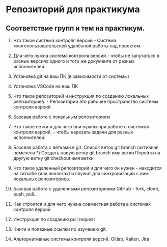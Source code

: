 # Репозиторий для практикума
## Соответствие групп и тем на практикум.

1. Что такое система контроля версий - Система многопользовательской удалённой работы над проектом.
2. Для чего нужна система контроля версий - чтобы не запутаться в разных версиях одного и того же документа от разных исполнителей.
3. Установка git на ваш ПК (в зависимости от системы)
4. Установка VSCode на ваш ПК
5. Что такое репозиторий и инструкция по созданию локальных репозиториев. - Репозиторий это рабочее пространство системы контроля версий. 
6. Базовая работа с локальным репозиторием
7. Что такое ветки и для чего они нужны при работе с системой контроля версий. - чтобы нарезать задачи для разных исполнителей.
8. Базовая работа с ветками в git.
Список веток
	git branch (активная помечена *)
Создать новую ветку
	git branch имя ветки 
Перейти на другую ветку
	git checkout имя ветки

9. Что такое удаленный репозиторий и для чего он нужен - находится на гитхабе (или аналогах) и служит для синхронизации с ним локальных репозиториев.
10. Базовая работа с удаленными репозиториями GitHub - fork, clone, push, pull...
11. Как строится и для чего нужна совместная работа в системах контроля версий
12. Инструкция по созданию pull request
13. Книги и полезные ссылки по изучению git.
14. Альтернативные системы контроля версий. Gitlab, Kaiten, Jira
